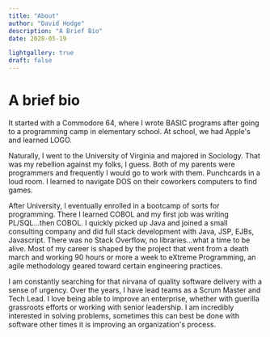 ```yaml
---
title: "About"
author: "David Hodge"
description: "A Brief Bio"
date: 2020-05-19

lightgallery: true
draft: false
---
```


# A brief bio 


It started with a Commodore 64, where I wrote BASIC programs after going to a programming camp in elementary school. At school, we had Apple's and learned LOGO. 

Naturally, I went to the University of Virginia and majored in Sociology. That was my rebellion against my folks, I guess.  Both of my parents were programmers and frequently I would go to work with them. Punchcards in a loud room. I learned to navigate DOS on their coworkers computers to find games. 

After University, I eventually enrolled in a bootcamp of sorts for programming.  There I learned COBOL and my first job was writing PL/SQL...then COBOL. I quickly picked up Java and joined a small consulting company and did full stack development with Java, JSP, EJBs, Javascript. There was no Stack Overflow, no libraries...what a time to be alive.  Most of my career is shaped by the project that went from a death march and working 90 hours or more a week to eXtreme Programming, an agile methodology geared toward certain engineering practices. 

I am constantly searching for that nirvana of quality software delivery with a sense of urgency. Over the years, I have lead teams as a Scrum Master and Tech Lead. I love being able to improve an enterprise, whether with guerilla grassroots efforts or working with senior leadership. I am incredibly interested in solving problems, sometimes this can best be done with software other times it is improving an organization's process.


